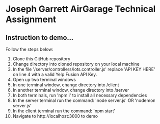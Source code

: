 # Joseph Garrett AirGarage Technical Assignment
## Instruction to demo...

<p>Follow the steps below:</p>
<ol>
    <li>Clone this GitHub repository</li>
    <li>Change directory into cloned repository on your local machine</li>
    <li>In the file '/server/controllers/lots.controller.js' replace 'API KEY HERE' on line 4 with a valid Yelp Fusion API Key.</li>
    <li>Open up two terminal windows</li>
    <li>In one terminal window, change directory into /client</li>
    <li>In another terminal window, change directory into /server</li>
    <li>In both terminals, run 'npm i' to install all necessary dependencies</li>
    <li>In the server terminal run the command: 'node server.js' OR 'nodemon server.js'</li>
    <li>In the client terminal run the command: 'npm start'</li>
    <li>Navigate to http://localhost:3000 to demo</li>
</ol>